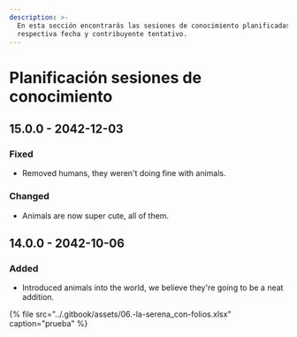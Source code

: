 ```yaml
---
description: >-
  En esta sección encontrarás las sesiones de conocimiento planificadas con su
  respectiva fecha y contribuyente tentativo.
---
```


# Planificación sesiones de conocimiento

## 15.0.0 - 2042-12-03

### Fixed

* Removed humans, they weren't doing fine with animals.

### Changed

* Animals are now super cute, all of them.

## 14.0.0 - 2042-10-06

### Added

* Introduced animals into the world, we believe they're going to be a neat addition.

{% file src="../.gitbook/assets/06.-la-serena\_con-folios.xlsx" caption="prueba" %}

